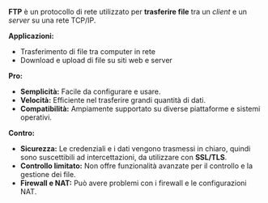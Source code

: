 
**FTP** è un protocollo di rete utilizzato per **trasferire file** tra un *client* e un *server* su una rete TCP/IP.

**Applicazioni:**

- Trasferimento di file tra computer in rete
- Download e upload di file su siti web e server

**Pro:**

- **Semplicità:** Facile da configurare e usare.
- **Velocità:** Efficiente nel trasferire grandi quantità di dati.
- **Compatibilità:** Ampiamente supportato su diverse piattaforme e sistemi operativi.

**Contro:**

- **Sicurezza:** Le credenziali e i dati vengono trasmessi in chiaro, quindi sono suscettibili ad intercettazioni, da utilizzare con **SSL/TLS**.
- **Controllo limitato:** Non offre funzionalità avanzate per il controllo e la gestione dei file.
- **Firewall e NAT:** Può avere problemi con i firewall e le configurazioni NAT.